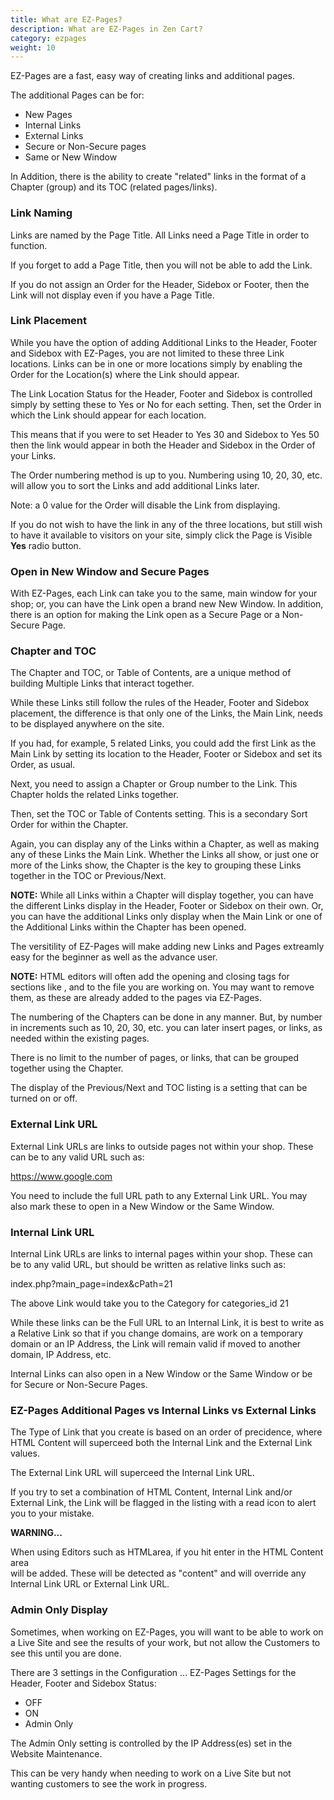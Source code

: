 ```yaml
---
title: What are EZ-Pages? 
description: What are EZ-Pages in Zen Cart? 
category: ezpages
weight: 10
---
```

EZ-Pages are a fast, easy way of creating links and additional pages.  

The additional Pages can be for:  

*   New Pages
*   Internal Links
*   External Links
*   Secure or Non-Secure pages
*   Same or New Window

In Addition, there is the ability to create "related" links in the format of a Chapter (group) and its TOC (related pages/links).  

### Link Naming

Links are named by the Page Title. All Links need a Page Title in order to function.  

If you forget to add a Page Title, then you will not be able to add the Link.  

If you do not assign an Order for the Header, Sidebox or Footer, then the Link will not display even if you have a Page Title.  

### Link Placement

</span>While you have the option of adding Additional Links to the Header, Footer and Sidebox with EZ-Pages, you are not limited to these three Link locations. Links can be in one or more locations simply by enabling the Order for the Location(s) where the Link should appear.

The Link Location Status for the Header, Footer and Sidebox is controlled simply by setting these to Yes or No for each setting. Then, set the Order in which the Link should appear for each location.  

This means that if you were to set Header to Yes 30 and Sidebox to Yes 50 then the link would appear in both the Header and Sidebox in the Order of your Links.  

The Order numbering method is up to you. Numbering using 10, 20, 30, etc. will allow you to sort the Links and add additional Links later.  

Note: a 0 value for the Order will disable the Link from displaying.  

If you do not wish to have the link in any of the three locations, but still
wish to have it available to visitors on your site, simply click the 
Page is Visible <b>Yes</b> radio button. 

### Open in New Window and Secure Pages
With EZ-Pages, each Link can take you to the same, main window for your shop; or, you can have the Link open a brand new New Window. In addition, there is an option for making the Link open as a Secure Page or a Non-Secure Page.  

### Chapter and TOC

The Chapter and TOC, or Table of Contents, are a unique method of building Multiple Links that interact together.  

While these Links still follow the rules of the Header, Footer and Sidebox placement, the difference is that only one of the Links, the Main Link, needs to be displayed anywhere on the site.  

If you had, for example, 5 related Links, you could add the first Link as the Main Link by setting its location to the Header, Footer or Sidebox and set its Order, as usual.  

Next, you need to assign a Chapter or Group number to the Link. This Chapter holds the related Links together.  

Then, set the TOC or Table of Contents setting. This is a secondary Sort Order for within the Chapter.  

Again, you can display any of the Links within a Chapter, as well as making any of these Links the Main Link. Whether the Links all show, or just one or more of the Links show, the Chapter is the key to grouping these Links together in the TOC or Previous/Next.  

**NOTE:** While all Links within a Chapter will display together, you can have the different Links display in the Header, Footer or Sidebox on their own. Or, you can have the additional Links only display when the Main Link or one of the Additional Links within the Chapter has been opened.

The versitility of EZ-Pages will make adding new Links and Pages extreamly easy for the beginner as well as the advance user.  

**NOTE:** HTML editors will often add the opening and closing tags for sections like <html>, <head> and <body> to the file you are working on. You may want to remove them, as these are already added to the pages via EZ-Pages.  

The numbering of the Chapters can be done in any manner. But, by number in increments such as 10, 20, 30, etc. you can later insert pages, or links, as needed within the existing pages.  

There is no limit to the number of pages, or links, that can be grouped together using the Chapter.  

The display of the Previous/Next and TOC listing is a setting that can be turned on or off.  

### External Link URL

External Link URLs are links to outside pages not within your shop. These can be to any valid URL such as:  

https://www.google.com 

You need to include the full URL path to any External Link URL. You may also mark these to open in a New Window or the Same Window.  

### Internal Link URL

Internal Link URLs are links to internal pages within your shop. These can be to any valid URL, but should be written as relative links such as:  

index.php?main_page=index&cPath=21  

The above Link would take you to the Category for categories_id 21  

While these links can be the Full URL to an Internal Link, it is best to write as a Relative Link so that if you change domains, are work on a temporary domain or an IP Address, the Link will remain valid if moved to another domain, IP Address, etc.  

Internal Links can also open in a New Window or the Same Window or be for Secure or Non-Secure Pages.  

### EZ-Pages Additional Pages vs Internal Links vs External Links

The Type of Link that you create is based on an order of precidence, where HTML Content will superceed both the Internal Link and the External Link values.  

The External Link URL will superceed the Internal Link URL.  

If you try to set a combination of HTML Content, Internal Link and/or External Link, the Link will be flagged in the listing with a read icon to alert you to your mistake.  

<b>WARNING...</b>

When using Editors such as HTMLarea, if you hit enter in the HTML Content area  
will be added. These will be detected as "content" and will override any Internal Link URL or External Link URL.  

### Admin Only Display

Sometimes, when working on EZ-Pages, you will want to be able to work on a Live Site and see the results of your work, but not allow the Customers to see this until you are done.  

There are 3 settings in the Configuration ... EZ-Pages Settings for the Header, Footer and Sidebox Status:  

*   OFF
*   ON
*   Admin Only

The Admin Only setting is controlled by the IP Address(es) set in the Website Maintenance.  

This can be very handy when needing to work on a Live Site but not wanting customers to see the work in progress.

